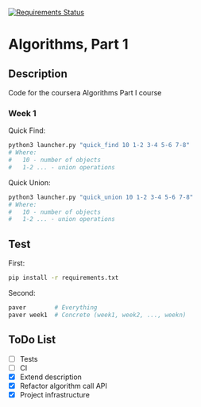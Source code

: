 [![Requirements Status](https://requires.io/github/lancelote/algorithms_part1/requirements.svg?branch=master)](https://requires.io/github/lancelote/algorithms_part1/requirements/?branch=master)

# Algorithms, Part 1

## Description

Code for the coursera Algorithms Part I course

### Week 1

Quick Find:
```bash
python3 launcher.py "quick_find 10 1-2 3-4 5-6 7-8"
# Where:
#   10 - number of objects
#   1-2 ... - union operations
```

Quick Union:
```bash
python3 launcher.py "quick_union 10 1-2 3-4 5-6 7-8"
# Where:
#   10 - number of objects
#   1-2 ... - union operations
```

## Test

First:
```bash
pip install -r requirements.txt
```

Second:
```bash
paver        # Everything
paver week1  # Concrete (week1, week2, ..., weekn)
```

## ToDo List

- [ ] Tests
- [ ] CI
- [x] Extend description
- [x] Refactor algorithm call API
- [x] Project infrastructure
